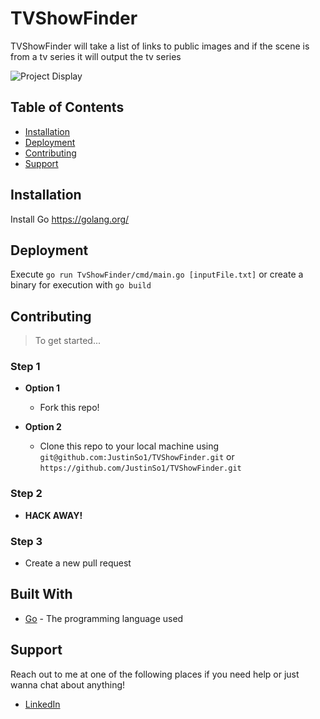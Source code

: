 # TVShowFinder

TVShowFinder will take a list of links to public images and if the scene is from a tv series it will output the tv series


![Project Display](http://g.recordit.co/FJFOA1L8av.gif)

## Table of Contents

- [Installation](#installation)
- [Deployment](#deployment)
- [Contributing](#contributing)
- [Support](#support)

## Installation
Install Go https://golang.org/

## Deployment

Execute `go run TvShowFinder/cmd/main.go [inputFile.txt]` or create a binary for execution with `go build`    

## Contributing

> To get started...

### Step 1

- **Option 1**
    - Fork this repo!

- **Option 2**
    - Clone this repo to your local machine using `git@github.com:JustinSo1/TVShowFinder.git` or `https://github.com/JustinSo1/TVShowFinder.git`

### Step 2

- **HACK AWAY!** 

### Step 3

- Create a new pull request

## Built With

* [Go](https://golang.org/) - The programming language used

## Support

Reach out to me at one of the following places if you need help or just wanna chat about anything!
- [LinkedIn](https://www.linkedin.com/in/justin-so28/)
